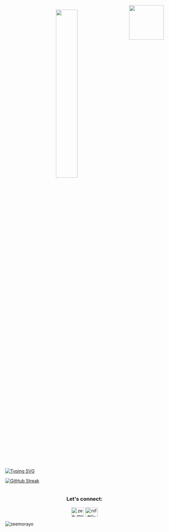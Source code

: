 

 <img align='right' src="https://media.giphy.com/media/M9gbBd9nbDrOTu1Mqx/giphy.gif" width="110">
<p align="center"><img src="animation.gif" width="37%"></p>

<a align="center" href="https://git.io/typing-svg"><img src="https://readme-typing-svg.herokuapp.com?font=Poppins&weight=600&size=30&pause=1000&center=true&vCenter=true&random=false&width=435&lines=Hello+%F0%9F%91%8B%2C+I+am+Nifesi+Ajikiol;Aspiring+DevOps+Engineer;Welcome+to+my+profile" alt="Typing SVG" /></a>
</h1>

[![GitHub Streak](https://streak-stats.demolab.com/?user=zeemorayo&theme=neon)](https://git.io/streak-stats)
<h1 align="center">  
  
<h3 align="center">Let's connect:</h3>
<p align="center">
<a href="https://twitter.com/zee_morayo" target="blank"><img align="center" src="https://raw.githubusercontent.com/rahuldkjain/github-profile-readme-generator/master/src/images/icons/Social/twitter.svg" alt="zee_morayo" height="30" width="40" /></a>
<a href="https://linkedin.com/in/nifesi-ajikiola" target="blank"><img align="center" src="https://raw.githubusercontent.com/rahuldkjain/github-profile-readme-generator/master/src/images/icons/Social/linked-in-alt.svg" alt="nifesi-ajikiola" height="30" width="40" /></a>
</p>

<p><img align="center" src="https://github-readme-stats.vercel.app/api/top-langs?username=zeemorayo&show_icons=true&locale=en&layout=compact" alt="zeemorayo" /></p>

